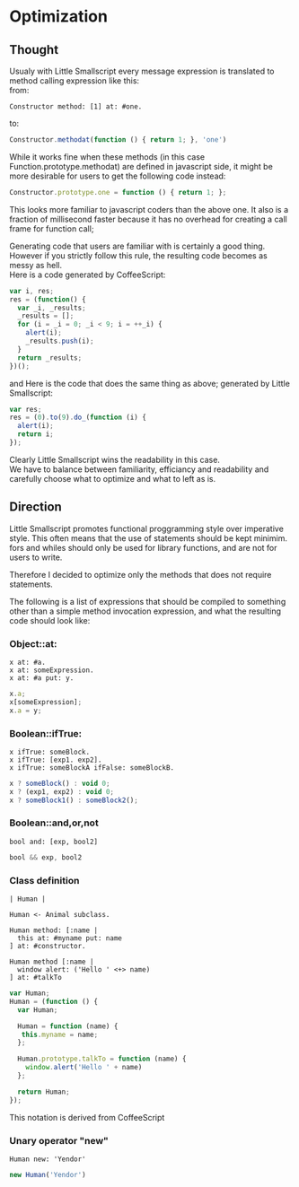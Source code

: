 Optimization
============

Thought
-------

Usualy with Little Smallscript every message expression is translated to method calling expression like this:  
from:  

```smalltalk
Constructor method: [1] at: #one.
```

to:  

```javascript
Constructor.methodat(function () { return 1; }, 'one')
```

While it works fine when these methods (in this case Function.prototype.methodat) are defined in javascript side, it might be more desirable for users to get the following code instead:

```javascript
Constructor.prototype.one = function () { return 1; };
```

This looks more familiar to javascript coders than the above one. It also is a fraction of millisecond faster because it has no overhead for creating a call frame for function call;  

Generating code that users are familiar with is certainly a good thing. However if you strictly follow this rule, the resulting code becomes as messy as hell.  
Here is a code generated by CoffeeScript:  

```javascript
var i, res;
res = (function() {
  var _i, _results;
  _results = [];
  for (i = _i = 0; _i < 9; i = ++_i) {
    alert(i);
    _results.push(i);
  }
  return _results;
})();
```

and Here is the code that does the same thing as above; generated by Little Smallscript:  

```javascript
var res;
res = (0).to(9).do_(function (i) {
  alert(i);
  return i;
});
```

Clearly Little Smallscript wins the readability in this case.  
We have to balance between familiarity, efficiancy and readability and carefully choose what to optimize and what to left as is.

Direction
----------

Little Smallscript promotes functional proggramming style over imperative style. This often means that the use of statements should be kept minimim.  
fors and whiles should only be used for library functions, and are not for users to write.

Therefore I decided to optimize only the methods that does not require statements.

The following is a list of expressions that should be compiled to something other than a simple method invocation expression, and what the resulting code should look like:

### Object::at: ###

```smalltalk
x at: #a.
x at: someExpression.
x at: #a put: y.
```

```javascript
x.a;
x[someExpression];
x.a = y;
```

### Boolean::ifTrue: ###

```smalltalk
x ifTrue: someBlock.
x ifTrue: [exp1. exp2].
x ifTrue: someBlockA ifFalse: someBlockB.
```

```javascript
x ? someBlock() : void 0;
x ? (exp1, exp2) : void 0;
x ? someBlock1() : someBlock2();
```

### Boolean::and,or,not ###

```smalltalk
bool and: [exp, bool2]
```

```javascript
bool && exp, bool2
```

### Class definition ###

```smalltalk
| Human |

Human <- Animal subclass.

Human method: [:name |
  this at: #myname put: name
] at: #constructor.

Human method [:name |
  window alert: ('Hello ' <+> name)
] at: #talkTo
```

```javascript
var Human;
Human = (function () {
  var Human;

  Human = function (name) {
   this.myname = name;
  };

  Human.prototype.talkTo = function (name) {
    window.alert('Hello ' + name)
  };

  return Human;
});
```

This notation is derived from CoffeeScript

### Unary operator "new" ###

```smalltalk
Human new: 'Yendor'
```

```javascript
new Human('Yendor')
```

